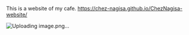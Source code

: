 This is a website of my cafe.
https://chez-nagisa.github.io/ChezNagisa-website/

![Uploading image.png…]()
